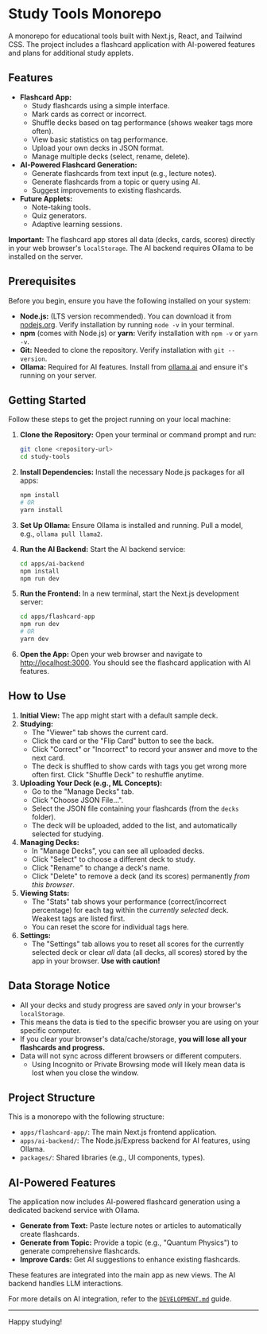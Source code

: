 # Study Tools Monorepo

A monorepo for educational tools built with Next.js, React, and Tailwind CSS. The project includes a flashcard application with AI-powered features and plans for additional study applets.

## Features

*   **Flashcard App:**
    *   Study flashcards using a simple interface.
    *   Mark cards as correct or incorrect.
    *   Shuffle decks based on tag performance (shows weaker tags more often).
    *   View basic statistics on tag performance.
    *   Upload your own decks in JSON format.
    *   Manage multiple decks (select, rename, delete).
*   **AI-Powered Flashcard Generation:**
    *   Generate flashcards from text input (e.g., lecture notes).
    *   Generate flashcards from a topic or query using AI.
    *   Suggest improvements to existing flashcards.
*   **Future Applets:**
    *   Note-taking tools.
    *   Quiz generators.
    *   Adaptive learning sessions.

**Important:** The flashcard app stores all data (decks, cards, scores) directly in your web browser's `localStorage`. The AI backend requires Ollama to be installed on the server.

## Prerequisites

Before you begin, ensure you have the following installed on your system:

*   **Node.js:** (LTS version recommended). You can download it from [nodejs.org](https://nodejs.org/). Verify installation by running `node -v` in your terminal.
*   **npm** (comes with Node.js) or **yarn:** Verify installation with `npm -v` or `yarn -v`.
*   **Git:** Needed to clone the repository. Verify installation with `git --version`.
*   **Ollama:** Required for AI features. Install from [ollama.ai](https://ollama.ai/) and ensure it's running on your server.

## Getting Started

Follow these steps to get the project running on your local machine:

1.  **Clone the Repository:**
    Open your terminal or command prompt and run:
    ```bash
    git clone <repository-url>
    cd study-tools
    ```

2.  **Install Dependencies:**
    Install the necessary Node.js packages for all apps:
    ```bash
    npm install
    # OR
    yarn install
    ```

3.  **Set Up Ollama:**
    Ensure Ollama is installed and running. Pull a model, e.g., `ollama pull llama2`.

4.  **Run the AI Backend:**
    Start the AI backend service:
    ```bash
    cd apps/ai-backend
    npm install
    npm run dev
    ```

5.  **Run the Frontend:**
    In a new terminal, start the Next.js development server:
    ```bash
    cd apps/flashcard-app
    npm run dev
    # OR
    yarn dev
    ```

6.  **Open the App:**
    Open your web browser and navigate to [http://localhost:3000](http://localhost:3000). You should see the flashcard application with AI features.

## How to Use

1.  **Initial View:** The app might start with a default sample deck.
2.  **Studying:**
    *   The "Viewer" tab shows the current card.
    *   Click the card or the "Flip Card" button to see the back.
    *   Click "Correct" or "Incorrect" to record your answer and move to the next card.
    *   The deck is shuffled to show cards with tags you get wrong more often first. Click "Shuffle Deck" to reshuffle anytime.
3.  **Uploading Your Deck (e.g., ML Concepts):**
    *   Go to the "Manage Decks" tab.
    *   Click "Choose JSON File...".
    *   Select the JSON file containing your flashcards (from the `decks` folder).
    *   The deck will be uploaded, added to the list, and automatically selected for studying.
4.  **Managing Decks:**
    *   In "Manage Decks", you can see all uploaded decks.
    *   Click "Select" to choose a different deck to study.
    *   Click "Rename" to change a deck's name.
    *   Click "Delete" to remove a deck (and its scores) permanently *from this browser*.
5.  **Viewing Stats:**
    *   The "Stats" tab shows your performance (correct/incorrect percentage) for each tag within the *currently selected* deck. Weakest tags are listed first.
    *   You can reset the score for individual tags here.
6.  **Settings:**
    *   The "Settings" tab allows you to reset all scores for the currently selected deck or clear *all* data (all decks, all scores) stored by the app in your browser. **Use with caution!**

## Data Storage Notice

*   All your decks and study progress are saved *only* in your browser's `localStorage`.
*   This means the data is tied to the specific browser you are using on your specific computer.
*   If you clear your browser's data/cache/storage, **you will lose all your flashcards and progress.**
*   Data will not sync across different browsers or different computers.
     *   Using Incognito or Private Browsing mode will likely mean data is lost when you close the window.

## Project Structure

This is a monorepo with the following structure:

*   `apps/flashcard-app/`: The main Next.js frontend application.
*   `apps/ai-backend/`: The Node.js/Express backend for AI features, using Ollama.
*   `packages/`: Shared libraries (e.g., UI components, types).

## AI-Powered Features

The application now includes AI-powered flashcard generation using a dedicated backend service with Ollama.

*   **Generate from Text:** Paste lecture notes or articles to automatically create flashcards.
*   **Generate from Topic:** Provide a topic (e.g., "Quantum Physics") to generate comprehensive flashcards.
*   **Improve Cards:** Get AI suggestions to enhance existing flashcards.

These features are integrated into the main app as new views. The AI backend handles LLM interactions.

For more details on AI integration, refer to the [`DEVELOPMENT.md`](./DEVELOPMENT.md) guide.

---

Happy studying!

